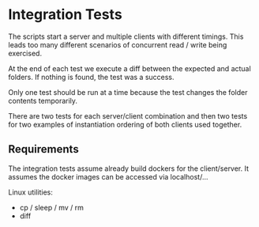 # Integration Tests

The scripts start a server and multiple clients with different timings. This leads too many different scenarios of concurrent read / write being exercised.

At the end of each test we execute a diff between the expected and actual folders. If nothing is found, the test was a success.

Only one test should be run at a time because the test changes the folder contents temporarily.

There are two tests for each server/client combination and then two tests for two examples of instantiation ordering of both clients used together.

## Requirements

The integration tests assume already build dockers for the client/server.
It assumes the docker images can be accessed via localhost/...

Linux utilities:

- cp / sleep / mv / rm
- diff
